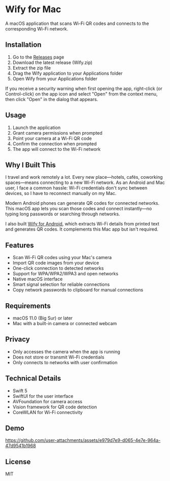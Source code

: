 # Wify for Mac

A macOS application that scans Wi-Fi QR codes and connects to the corresponding Wi-Fi network.

## Installation

1. Go to the [Releases](https://github.com/yilinjuang/wify-mac/releases) page
2. Download the latest release (Wify.zip)
3. Extract the zip file
4. Drag the Wify application to your Applications folder
5. Open Wify from your Applications folder

If you receive a security warning when first opening the app, right-click (or Control-click) on the app icon and select "Open" from the context menu, then click "Open" in the dialog that appears.

## Usage

1. Launch the application
2. Grant camera permissions when prompted
3. Point your camera at a Wi-Fi QR code
4. Confirm the connection when prompted
5. The app will connect to the Wi-Fi network

## Why I Built This

I travel and work remotely a lot. Every new place—hotels, cafés, coworking spaces—means connecting to a new Wi-Fi network. As an Android and Mac user, I face a common hassle: Wi-Fi credentials don't sync between devices, so I have to reconnect manually on my Mac.

Modern Android phones can generate QR codes for connected networks. This macOS app lets you scan those codes and connect instantly—no typing long passwords or searching through networks.

I also built [Wify for Android](https://github.com/yilinjuang/wify), which extracts Wi-Fi details from printed text and generates QR codes. It complements this Mac app but isn't required.

## Features

- Scan Wi-Fi QR codes using your Mac's camera
- Import QR code images from your device
- One-click connection to detected networks
- Support for WPA/WPA2/WPA3 and open networks
- Native macOS interface
- Smart signal selection for reliable connections
- Copy network passwords to clipboard for manual connections

## Requirements

- macOS 11.0 (Big Sur) or later
- Mac with a built-in camera or connected webcam

## Privacy

- Only accesses the camera when the app is running
- Does not store or transmit Wi-Fi credentials
- Only connects to networks with user confirmation

## Technical Details

- Swift 5
- SwiftUI for the user interface
- AVFoundation for camera access
- Vision framework for QR code detection
- CoreWLAN for Wi-Fi connectivity

## Demo

https://github.com/user-attachments/assets/e979d7e9-d065-4e7e-964a-47d9541b1968

## License

MIT
